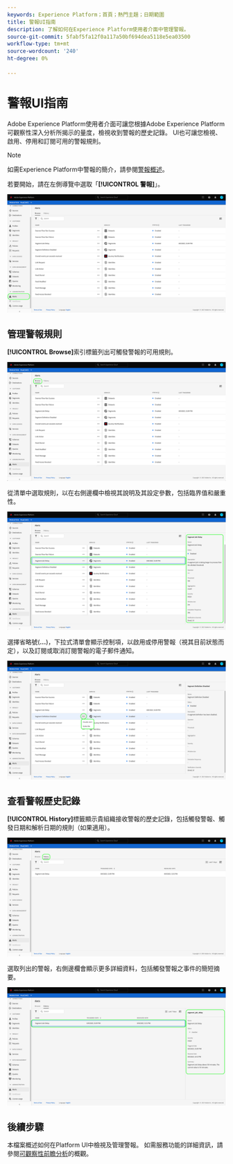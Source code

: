 ```yaml
---
keywords: Experience Platform；首頁；熱門主題；日期範圍
title: 警報UI指南
description: 了解如何在Experience Platform使用者介面中管理警報。
source-git-commit: 5fabf5fa12f0a117a50bf694dea5118e5ea03500
workflow-type: tm+mt
source-wordcount: '240'
ht-degree: 0%

---
```



# 警報UI指南

Adobe Experience Platform使用者介面可讓您根據Adobe Experience Platform可觀察性深入分析所揭示的量度，檢視收到警報的歷史記錄。 UI也可讓您檢視、啟用、停用和訂閱可用的警報規則。

>[!NOTE]
>
>如需Experience Platform中警報的簡介，請參閱[警報概述](./overview.md)。

若要開始，請在左側導覽中選取「**[!UICONTROL 警報]**」。

![](../images/alerts/ui/workspace.png)

## 管理警報規則

**[!UICONTROL Browse]**&#x200B;索引標籤列出可觸發警報的可用規則。

![](../images/alerts/ui/rules.png)

從清單中選取規則，以在右側邊欄中檢視其說明及其設定參數，包括臨界值和嚴重性。

![](../images/alerts/ui/rule-details.png)

選擇省略號(**...**)，下拉式清單會顯示控制項，以啟用或停用警報（視其目前狀態而定），以及訂閱或取消訂閱警報的電子郵件通知。

![](../images/alerts/ui/disable-subscribe.png)

## 查看警報歷史記錄

**[!UICONTROL History]**&#x200B;標籤顯示貴組織接收警報的歷史記錄，包括觸發警報、觸發日期和解析日期的規則（如果適用）。

![](../images/alerts/ui/history.png)

選取列出的警報，右側邊欄會顯示更多詳細資料，包括觸發警報之事件的簡短摘要。

![](../images/alerts/ui/history-details.png)

## 後續步驟

本檔案概述如何在Platform UI中檢視及管理警報。 如需服務功能的詳細資訊，請參閱[可觀察性前瞻分析](../home.md)的概觀。
